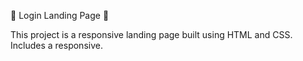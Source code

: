 🤖 Login Landing Page 🤖

This project is a responsive landing page built using HTML and CSS. Includes a responsive.
